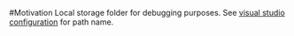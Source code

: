 #Motivation
Local storage folder for debugging purposes. See [visual studio configuration](../../.vscode/launch.json) for path name.